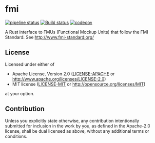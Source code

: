 # fmi

[![pipeline status](https://gitlab.com/jondo2010/rust-fmi/badges/master/pipeline.svg)](https://gitlab.com/jondo2010/rust-fmi/commits/master)
[![Build status](https://ci.appveyor.com/api/projects/status/xqvigxmc2tk0bkvm/branch/master?svg=true)](https://ci.appveyor.com/project/jondo2010/rust-fmi/branch/master)
[![codecov](https://codecov.io/gl/jondo2010/rust-fmi/branch/master/graph/badge.svg)](https://codecov.io/gl/jondo2010/rust-fmi)

A Rust interface to FMUs (Functional Mockup Units) that follow the FMI Standard. See http://www.fmi-standard.org/

## License

Licensed under either of

 * Apache License, Version 2.0
   ([LICENSE-APACHE](LICENSE-APACHE) or http://www.apache.org/licenses/LICENSE-2.0)
 * MIT license
   ([LICENSE-MIT](LICENSE-MIT) or http://opensource.org/licenses/MIT)

at your option.

## Contribution

Unless you explicitly state otherwise, any contribution intentionally submitted
for inclusion in the work by you, as defined in the Apache-2.0 license, shall be
dual licensed as above, without any additional terms or conditions.
